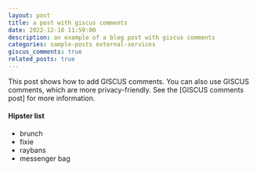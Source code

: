 ```yaml
---
layout: post
title: a post with giscus comments
date: 2022-12-10 11:59:00
description: an example of a blog post with giscus comments
categories: sample-posts external-services
giscus_comments: true
related_posts: true
---
```

This post shows how to add GISCUS comments. You can also use GISCUS comments, which are more privacy-friendly. See the [GISCUS comments post] for more information.

#### Hipster list
<ul>
    <li>brunch</li>
    <li>fixie</li>
    <li>raybans</li>
    <li>messenger bag</li>
</ul>
